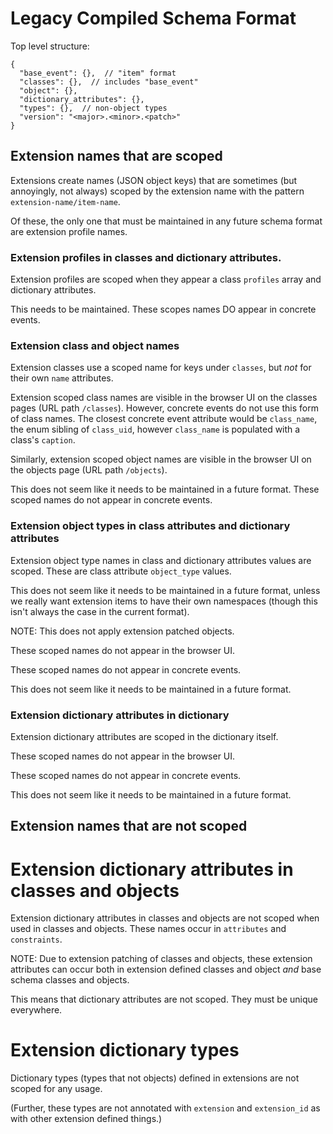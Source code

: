 # Legacy Compiled Schema Format
Top level structure:
```json5
{
  "base_event": {},  // "item" format
  "classes": {},  // includes "base_event"
  "object": {},
  "dictionary_attributes": {},
  "types": {},  // non-object types
  "version": "<major>.<minor>.<patch>"
}
```

## Extension names that are scoped
Extensions create names (JSON object keys) that are sometimes (but annoyingly, not always) scoped by the extension name with the pattern `extension-name/item-name`.

Of these, the only one that must be maintained in any future schema format are extension profile names.

### Extension profiles in classes and dictionary attributes.
Extension profiles are scoped when they appear a class `profiles` array and dictionary attributes.

This needs to be maintained. These scopes names DO appear in concrete events.

### Extension class and object names
Extension classes use a scoped name for keys under `classes`, but _not_ for their own `name` attributes. 

Extension scoped class names are visible in the browser UI on the classes pages (URL path `/classes`). However, concrete events do not use this form of class names. The closest concrete event attribute would be `class_name`, the enum sibling of `class_uid`, however `class_name` is populated with a class's `caption`.

Similarly, extension scoped object names are visible in the browser UI on the objects page (URL path `/objects`).

This does not seem like it needs to be maintained in a future format. These scoped names do not appear in concrete events. 

### Extension object types in class attributes and dictionary attributes
Extension object type names in class and dictionary attributes values are scoped. These are class attribute `object_type` values. 

This does not seem like it needs to be maintained in a future format, unless we really want extension items to have their own namespaces (though this isn't always the case in the current format). 

NOTE: This does not apply extension patched objects.

These scoped names do not appear in the browser UI.

These scoped names do not appear in concrete events.

This does not seem like it needs to be maintained in a future format. 

### Extension dictionary attributes in dictionary
Extension dictionary attributes are scoped in the dictionary itself.

These scoped names do not appear in the browser UI.

These scoped names do not appear in concrete events.

This does not seem like it needs to be maintained in a future format.

## Extension names that are not scoped

# Extension dictionary attributes in classes and objects
Extension dictionary attributes in classes and objects are not scoped when used in classes and objects. These names occur in `attributes` and `constraints`.

NOTE: Due to extension patching of classes and objects, these extension attributes can occur both in extension defined classes and object _and_ base schema classes and objects.

This means that dictionary attributes are not scoped. They must be unique everywhere. 

# Extension dictionary types
Dictionary types (types that not objects) defined in extensions are not scoped for any usage.

(Further, these types are not annotated with `extension` and `extension_id` as with other extension defined things.)
